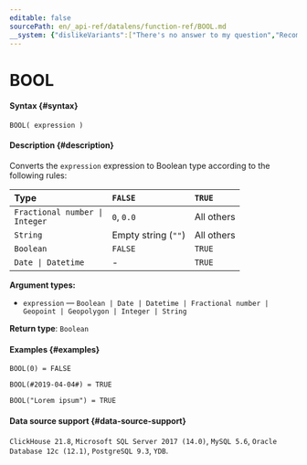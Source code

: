 ```yaml
---
editable: false
sourcePath: en/_api-ref/datalens/function-ref/BOOL.md
__system: {"dislikeVariants":["There's no answer to my question","Recommendations aren't helpful","Content does not match the title","Other"]}
---
```


# BOOL



#### Syntax {#syntax}


```
BOOL( expression )
```

#### Description {#description}
Converts the `expression` expression to Boolean type according to the following rules:

| Type                                          | `FALSE`             | `TRUE`     |
|:----------------------------------------------|:--------------------|:-----------|
| <code>Fractional number &#124; Integer</code> | `0`, `0.0`          | All others |
| `String`                                      | Empty string (`""`) | All others |
| `Boolean`                                     | `FALSE`             | `TRUE`     |
| <code>Date &#124; Datetime</code>             | -                   | `TRUE`     |

**Argument types:**
- `expression` — `Boolean | Date | Datetime | Fractional number | Geopoint | Geopolygon | Integer | String`


**Return type**: `Boolean`

#### Examples {#examples}

```
BOOL(0) = FALSE
```

```
BOOL(#2019-04-04#) = TRUE
```

```
BOOL("Lorem ipsum") = TRUE
```


#### Data source support {#data-source-support}

`ClickHouse 21.8`, `Microsoft SQL Server 2017 (14.0)`, `MySQL 5.6`, `Oracle Database 12c (12.1)`, `PostgreSQL 9.3`, `YDB`.
